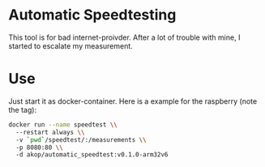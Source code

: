 # Automatic Speedtesting
This tool is for bad internet-proivder. After a lot of trouble with mine, I started to escalate my measurement.

# Use

Just start it as docker-container. Here is a example for the raspberry (note the tag):

```bash
docker run --name speedtest \\
  --restart always \\
  -v `pwd`/speedtest/:/measurements \\
  -p 8080:80 \\
  -d akop/automatic_speedtest:v0.1.0-arm32v6
```



